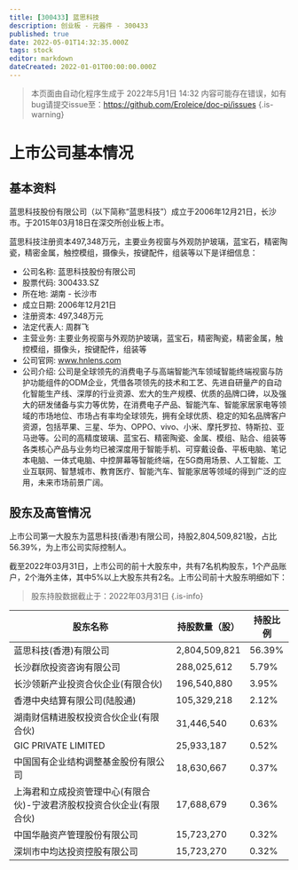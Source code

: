 ```yaml
---
title: [300433] 蓝思科技
description: 创业板 - 元器件 - 300433
published: true
date: 2022-05-01T14:32:35.000Z
tags: stock
editor: markdown
dateCreated: 2022-01-01T00:00:00.000Z
---
```


> 本页面由自动化程序生成于 2022年5月1日 14:32
> 内容可能存在错误，如有bug请提交issue至：https://github.com/Eroleice/doc-pi/issues
{.is-warning}

# 上市公司基本情况

## 基本资料

蓝思科技股份有限公司（以下简称“蓝思科技”）成立于2006年12月21日，长沙市。于2015年03月18日在深交所创业板上市。

蓝思科技注册资本497,348万元，主要业务视窗与外观防护玻璃，蓝宝石，精密陶瓷，精密金属，触控模组，摄像头，按键配件，组装等以下是详细信息：

- 公司名称: 蓝思科技股份有限公司
- 股票代码: 300433.SZ
- 所在地: 湖南 - 长沙市
- 成立日期: 2006年12月21日
- 注册资本: 497,348万元
- 法定代表人: 周群飞
- 主营业务: 主要业务视窗与外观防护玻璃，蓝宝石，精密陶瓷，精密金属，触控模组，摄像头，按键配件，组装等
- 公司官网: www.hnlens.com
- 公司介绍: 公司是全球领先的消费电子与高端智能汽车领域智能终端视窗与防护功能组件的ODM企业，凭借各项领先的技术和工艺、先进自研量产的自动化智能生产线、深厚的行业资源、宏大的生产规模、优质的品牌口碑，以及强大的研发储备与实力等优势，在消费电子产品、智能汽车、智能家居家电等领域的市场地位、市场占有率均全球领先，拥有全球优质、稳定的知名品牌客户资源，包括苹果、三星、华为、OPPO、vivo、小米、摩托罗拉、特斯拉、亚马逊等。公司的高精度玻璃、蓝宝石、精密陶瓷、金属、模组、贴合、组装等各类核心产品与业务均已被深度用于智能手机、可穿戴设备、平板电脑、笔记本电脑、一体式电脑、中控屏幕等智能终端，在5G商用场景、人工智能、工业互联网、智慧城市、教育医疗、智能汽车、智能家居等领域的得到广泛的应用，未来市场前景广阔。


## 股东及高管情况

上市公司第一大股东为蓝思科技(香港)有限公司，持股2,804,509,821股，占比56.39%，为上市公司实际控制人。

截至2022年03月31日，上市公司的前十大股东中，共有7名机构股东，1个产品账户，2个海外主体，其中5%以上大股东共有2名。上市公司前十大股东明细如下：

> 股东持股数据截止于：2022年03月31日
{.is-info}

| 股东名称 | 持股数量（股） | 持股比例 |
| --- | --- | --- |
| 蓝思科技(香港)有限公司 | 2,804,509,821 | 56.39% |
| 长沙群欣投资咨询有限公司 | 288,025,612 | 5.79% |
| 长沙领新产业投资合伙企业(有限合伙) | 196,540,880 | 3.95% |
| 香港中央结算有限公司(陆股通) | 105,329,218 | 2.12% |
| 湖南财信精进股权投资合伙企业(有限合伙) | 31,446,540 | 0.63% |
| GIC PRIVATE LIMITED | 25,933,187 | 0.52% |
| 中国国有企业结构调整基金股份有限公司 | 18,630,667 | 0.37% |
| 上海君和立成投资管理中心(有限合伙)-宁波君济股权投资合伙企业(有限合伙) | 17,688,679 | 0.36% |
| 中国华融资产管理股份有限公司 | 15,723,270 | 0.32% |
| 深圳市中均达投资控股有限公司 | 15,723,270 | 0.32% |




